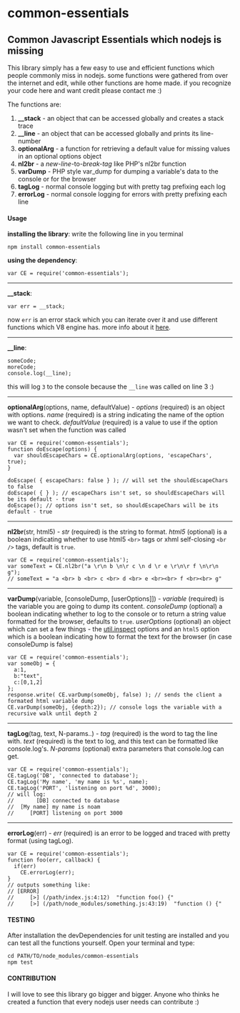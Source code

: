 # common-essentials
## Common Javascript Essentials which nodejs is missing
This library simply has a few easy to use and efficient functions which people commonly miss in nodejs. some functions were gathered from over the internet and edit, while other functions are home made. if you recognize your code here and want credit please contact me :)

The functions are:

1. **__stack** - an object that can be accessed globally and creates a stack trace
2. **__line** - an object that can be accessed globally and prints its line-number
3. **optionalArg** - a function for retrieving a default value for missing values in an optional options object
4. **nl2br** - a *new-line*-to-*break-tag* like PHP's nl2br function
5. **varDump** - PHP style var_dump for dumping a variable's data to the console or for the browser
6. **tagLog** - normal console logging but with pretty tag prefixing each log
6. **errorLog** - normal console logging for errors with pretty prefixing each line

#### Usage
**installing the library**: write the following line in you terminal
```
npm install common-essentials
```
**using the dependency**:
```
var CE = require('common-essentials');
```

---
**__stack**:
```
var err = __stack;
```
now `err` is an error stack which you can iterate over it and use different functions which V8 engine has. more info about it [here](https://code.google.com/p/v8-wiki/wiki/JavaScriptStackTraceApi).

---
**__line**:
```
someCode;
moreCode;
console.log(__line);
```
this will log `3` to the console because the `__line` was called on line 3 :)

---
**optionalArg**(options, name, defaultValue) - *options* (required) is an object with options. *name* (required) is a string indicating the name of the option we want to check. *defaultValue* (required) is a value to use if the option wasn't set when the function was called
```
var CE = require('common-essentials');
function doEscape(options) {
  var shouldEscapeChars = CE.optionalArg(options, 'escapeChars', true);
}

doEscape( { escapeChars: false } ); // will set the shouldEscapeChars to false
doEscape( { } ); // escapeChars isn't set, so shouldEscapeChars will be its default - true
doEscape(); // options isn't set, so shouldEscapeChars will be its default - true
```

---
**nl2br**(str, html5) - *str* (required) is the string to format. *html5* (optional) is a boolean indicating whether to use html5 `<br>` tags or xhml self-closing `<br />` tags, default is `true`.
```
var CE = require('common-essentials');
var someText = CE.nl2br("a \r\n b \n\r c \n d \r e \r\n\r f \n\r\n g");
// someText = "a <br> b <br> c <br> d <br> e <br><br> f <br><br> g"
```

---
**varDump**(variable, [consoleDump, [userOptions]]) - *variable* (required) is the variable you are going to dump its content. *consoleDump* (optional) a boolean indicating whether to log to the console or to return a string value formatted for the browser, defaults to `true`. *userOptions* (optional) an object which can set a few things - the [util.inspect](http://nodejs.org/api/util.html#util_util_inspect_object_options) options and an `html5` option which is a boolean indicating how to format the text for the browser (in case consoleDump is false)
```
var CE = require('common-essentials');
var someObj = {
  a:1,
  b:"text",
  c:[0,1,2]
};
response.write( CE.varDump(someObj, false) ); // sends the client a formated html variable dump
CE.varDump(someObj, {depth:2}); // console logs the variable with a recursive walk until depth 2
```

---
**tagLog**(tag, text, N-params..) - *tag* (required) is the word to tag the line with. *text* (required) is the text to log, and this text can be formatted like console.log's. *N-params* (optional) extra parameters that console.log can get.
```
var CE = require('common-essentials');
CE.tagLog('DB', 'connected to database');
CE.tagLog('My name', 'my name is %s', name);
CE.tagLog('PORT', 'listening on port %d', 3000);
// will log:
//       [DB] connected to database
//  [My name] my name is noam
//     [PORT] listening on port 3000
```

---
**errorLog**(err) - *err* (required) is an error to be logged and traced with pretty format (using tagLog).
```
var CE = require('common-essentials');
function foo(err, callback) {
  if(err)
    CE.errorLog(err);
}
// outputs something like:
// [ERROR]
//     [>] (/path/index.js:4:12)  "function foo() {"
//     [>] (/path/node_modules/something.js:43:19)  "function () {"
```

#### TESTING
After installation the devDependencies for unit testing are installed and you can test all the functions yourself. Open your terminal and type:
```
cd PATH/TO/node_modules/common-essentials
npm test
```

#### CONTRIBUTION
I will love to see this library go bigger and bigger. Anyone who thinks he created a function that every nodejs user needs can contribute :)
